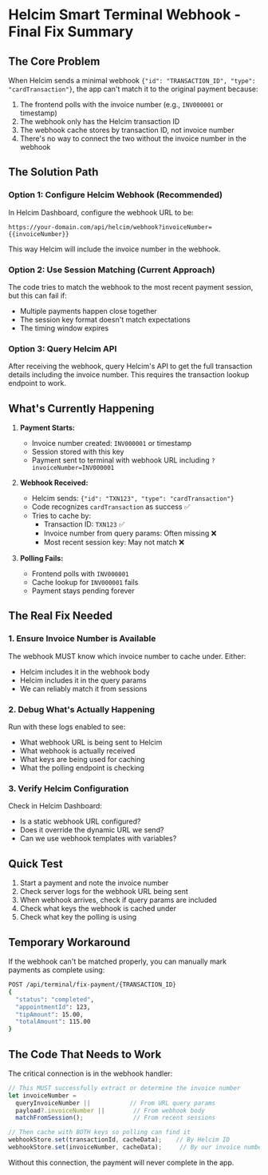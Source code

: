 # Helcim Smart Terminal Webhook - Final Fix Summary

## The Core Problem
When Helcim sends a minimal webhook `{"id": "TRANSACTION_ID", "type": "cardTransaction"}`, the app can't match it to the original payment because:

1. The frontend polls with the invoice number (e.g., `INV000001` or timestamp)
2. The webhook only has the Helcim transaction ID
3. The webhook cache stores by transaction ID, not invoice number
4. There's no way to connect the two without the invoice number in the webhook

## The Solution Path

### Option 1: Configure Helcim Webhook (Recommended)
In Helcim Dashboard, configure the webhook URL to be:
```
https://your-domain.com/api/helcim/webhook?invoiceNumber={{invoiceNumber}}
```
This way Helcim will include the invoice number in the webhook.

### Option 2: Use Session Matching (Current Approach)
The code tries to match the webhook to the most recent payment session, but this can fail if:
- Multiple payments happen close together
- The session key format doesn't match expectations
- The timing window expires

### Option 3: Query Helcim API
After receiving the webhook, query Helcim's API to get the full transaction details including the invoice number. This requires the transaction lookup endpoint to work.

## What's Currently Happening

1. **Payment Starts:**
   - Invoice number created: `INV000001` or timestamp
   - Session stored with this key
   - Payment sent to terminal with webhook URL including `?invoiceNumber=INV000001`

2. **Webhook Received:**
   - Helcim sends: `{"id": "TXN123", "type": "cardTransaction"}`
   - Code recognizes `cardTransaction` as success ✅
   - Tries to cache by:
     - Transaction ID: `TXN123` ✅
     - Invoice number from query params: Often missing ❌
     - Most recent session key: May not match ❌

3. **Polling Fails:**
   - Frontend polls with `INV000001`
   - Cache lookup for `INV000001` fails
   - Payment stays pending forever

## The Real Fix Needed

### 1. Ensure Invoice Number is Available
The webhook MUST know which invoice number to cache under. Either:
- Helcim includes it in the webhook body
- Helcim includes it in the query params
- We can reliably match it from sessions

### 2. Debug What's Actually Happening
Run with these logs enabled to see:
- What webhook URL is being sent to Helcim
- What webhook is actually received
- What keys are being used for caching
- What the polling endpoint is checking

### 3. Verify Helcim Configuration
Check in Helcim Dashboard:
- Is a static webhook URL configured?
- Does it override the dynamic URL we send?
- Can we use webhook templates with variables?

## Quick Test

1. Start a payment and note the invoice number
2. Check server logs for the webhook URL being sent
3. When webhook arrives, check if query params are included
4. Check what keys the webhook is cached under
5. Check what key the polling is using

## Temporary Workaround

If the webhook can't be matched properly, you can manually mark payments as complete using:

```bash
POST /api/terminal/fix-payment/{TRANSACTION_ID}
{
  "status": "completed",
  "appointmentId": 123,
  "tipAmount": 15.00,
  "totalAmount": 115.00
}
```

## The Code That Needs to Work

The critical connection is in the webhook handler:

```javascript
// This MUST successfully extract or determine the invoice number
let invoiceNumber = 
  queryInvoiceNumber ||           // From URL query params
  payload?.invoiceNumber ||        // From webhook body
  matchFromSession();              // From recent sessions

// Then cache with BOTH keys so polling can find it
webhookStore.set(transactionId, cacheData);    // By Helcim ID
webhookStore.set(invoiceNumber, cacheData);     // By our invoice number
```

Without this connection, the payment will never complete in the app.


